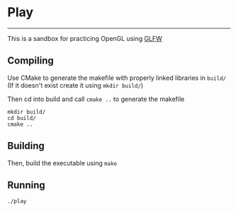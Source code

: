 # Play
---
This is a sandbox for practicing OpenGL using [GLFW](www.glfw.org)


## Compiling

Use CMake to generate the makefile with properly linked libraries in `build/` (If it doesn't exist create it using `mkdir build/`)

Then cd into build and call `cmake ..` to generate the makefile

    mkdir build/
    cd build/
    cmake ..

## Building
Then, build the executable using `make`


## Running
    ./play
